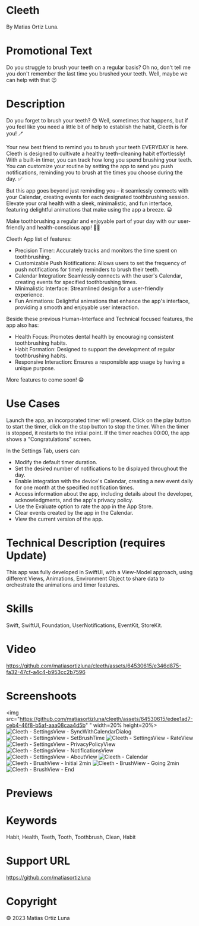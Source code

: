 # Cleeth
By Matias Ortiz Luna.

# Promotional Text
Do you struggle to brush your teeth on a regular basis? Oh no, don't tell me you don't remember the last time you brushed your teeth. Well, maybe we can help with that 😉

# Description 
Do you forget to brush your teeth? 😯 Well, sometimes that happens, but if you feel like you need a little bit of help to establish the habit, Cleeth is for you! 🪥

Your new best friend to remind you to brush your teeth EVERYDAY is here. Cleeth is designed to cultivate a healthy teeth-cleaning habit effortlessly! With a built-in timer, you can track how long you spend brushing your teeth. You can customize your routine by setting the app to send you push notifications, reminding you to brush at the times you choose during the day. ✅

But this app goes beyond just reminding you – it seamlessly connects with your Calendar, creating events for each designated toothbrushing session. Elevate your oral health with a sleek, minimalistic, and fun interface, featuring delightful animations that make using the app a breeze. 😀

Make toothbrushing a regular and enjoyable part of your day with our user-friendly and health-conscious app! 🦷✨

Cleeth App list of features:
- Precision Timer: Accurately tracks and monitors the time spent on toothbrushing.
- Customizable Push Notifications: Allows users to set the frequency of push notifications for timely reminders to brush their teeth.
- Calendar Integration: Seamlessly connects with the user's Calendar, creating events for specified toothbrushing times.
- Minimalistic Interface: Streamlined design for a user-friendly experience.
- Fun Animations: Delightful animations that enhance the app's interface, providing a smooth and enjoyable user interaction.

Beside these previous Human-Interface and Technical focused features, the app also has:
- Health Focus: Promotes dental health by encouraging consistent toothbrushing habits.
- Habit Formation: Designed to support the development of regular toothbrushing habits.
- Responsive Interaction: Ensures a responsible app usage by having a unique purpose.

More features to come soon! 😁

# Use Cases
Launch the app, an incorporated timer will present. 
Click on the play button to start the timer, click on the stop button to stop the timer. 
When the timer is stopped, it restarts to the intiial point. If the timer reaches 00:00, the app shows a "Congratulations" screen.

In the Settings Tab, users can:
- Modify the default timer duration.
- Set the desired number of notifications to be displayed throughout the day.
- Enable integration with the device's Calendar, creating a new event daily for one month at the specified notification times.
- Access information about the app, including details about the developer, acknowledgments, and the app's privacy policy.
- Use the Evaluate option to rate the app in the App Store.
- Clear events created by the app in the Calendar.
- View the current version of the app.

# Technical Description (requires Update)
This app was fully developed in SwiftUI, with a View-Model approach, using different Views, Animations, Environment Object to
share data to orchestrate the animations and timer features.

# Skills
Swift, SwiftUI, Foundation, UserNotifications, EventKit, StoreKit.

# Video

https://github.com/matiasortizluna/cleeth/assets/64530615/e346d875-fa32-47cf-a4c4-b953cc2b7596

# Screenshoots

<img src="https://github.com/matiasortizluna/cleeth/assets/64530615/edee1ad7-ceb4-46f8-b5af-aaa08caa4d5b" " width=20% height=20%>
![Cleeth - SettingsView - SyncWithCalendarDialog](https://github.com/matiasortizluna/cleeth/assets/64530615/ff8fefe4-487b-4a3a-8564-d36fc5fc353f)
![Cleeth - SettingsView - SetBrushTime](https://github.com/matiasortizluna/cleeth/assets/64530615/81cc3b52-99a9-4fff-8752-6591268b8e0a)
![Cleeth - SettingsView - RateView](https://github.com/matiasortizluna/cleeth/assets/64530615/68970e4d-b41b-43f7-9115-c0906abf440e)
![Cleeth - SettingsView - PrivacyPolicyView](https://github.com/matiasortizluna/cleeth/assets/64530615/5dce2b5f-6547-4319-8551-892c6284baea)
![Cleeth - SettingsView - NotificationsView](https://github.com/matiasortizluna/cleeth/assets/64530615/d36adf6e-dca2-4170-9c73-47a9a319d46f)
![Cleeth - SettingsView - AboutView](https://github.com/matiasortizluna/cleeth/assets/64530615/d5b94225-7dbf-4558-86c2-7724bcfe956e)
![Cleeth - Calendar](https://github.com/matiasortizluna/cleeth/assets/64530615/eeb77eb2-2a0f-4369-aec5-25197cbc0725)
![Cleeth - BrushView - Initial 2min](https://github.com/matiasortizluna/cleeth/assets/64530615/bb1beb5a-e1b8-44e5-8b51-fcf5e1754a79)
![Cleeth - BrushView - Going 2min](https://github.com/matiasortizluna/cleeth/assets/64530615/68d8df0b-b906-496b-88be-1ec5406ff2b6)
![Cleeth - BrushView - End](https://github.com/matiasortizluna/cleeth/assets/64530615/207c5c10-05a6-4e67-92a4-e84698634625)


# Previews


# Keywords
Habit, Health, Teeth, Tooth, Toothbrush, Clean, Habit

# Support URL
https://github.com/matiasortizluna

# Copyright
© 2023 Matias Ortiz Luna
